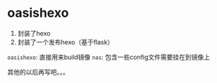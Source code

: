 # oasishexo

1. 封装了hexo
2. 封装了一个发布hexo（基于flask）

`oasishexo`: 直接用来build镜像
`nas`: 包含一些config文件需要挂在到镜像上

其他的以后再写吧。。。
